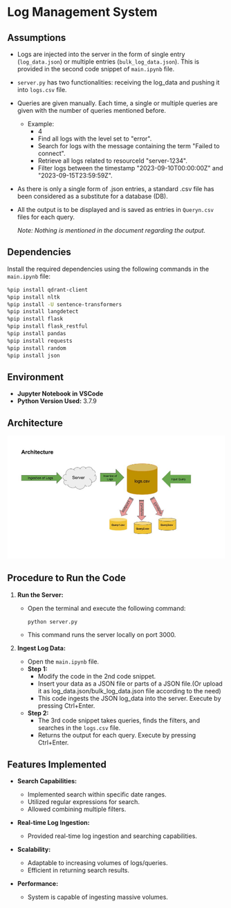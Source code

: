 # Log Management System

## Assumptions

-  Logs are injected into the server in the form of single entry (`log_data.json`) or multiple entries (`bulk_log_data.json`). This is provided in the second code snippet of `main.ipynb` file.
- `server.py` has two functionalities: receiving the log_data and pushing it into `logs.csv` file.
- Queries are given manually. Each time, a single or multiple queries are given with the number of queries mentioned before.
   -  Example:
      -  4
      -  Find all logs with the level set to "error".
      -  Search for logs with the message containing the term "Failed to connect".
      -  Retrieve all logs related to resourceId "server-1234".
      -  Filter logs between the timestamp "2023-09-10T00:00:00Z" and "2023-09-15T23:59:59Z".
- As there is only a single form of .json entries, a standard .csv file has been considered as a substitute for a database (DB).
- All the output is to be displayed and is saved as entries in `Queryn.csv` files for each query.

   *Note: Nothing is mentioned in the document regarding the output.*

## Dependencies

Install the required dependencies using the following commands in the `main.ipynb` file:

```bash
%pip install qdrant-client
%pip install nltk
%pip install -U sentence-transformers
%pip install langdetect
%pip install flask
%pip install flask_restful
%pip install pandas
%pip install requests
%pip install random
%pip install json
 ```
## Environment
- **Jupyter Notebook in VSCode**
- **Python Version Used:** 3.7.9
## Architecture
![Architecture](/images/architecture.jpg)

## Procedure to Run the Code

1. **Run the Server:**
   - Open the terminal and execute the following command:
     ```bash
     python server.py
     ```
   - This command runs the server locally on port 3000.

2. **Ingest Log Data:**
   - Open the `main.ipynb` file.
   - **Step 1:**
     - Modify the code in the 2nd code snippet.
     - Insert your data as a JSON file or parts of a JSON file.(Or upload it as log_data.json/bulk_log_data.json file according to the need)
     - This code ingests the JSON log_data into the server. Execute by pressing Ctrl+Enter.
   - **Step 2:**
     - The 3rd code snippet takes queries, finds the filters, and searches in the `logs.csv` file.
     - Returns the output for each query. Execute by pressing Ctrl+Enter.

## Features Implemented

- **Search Capabilities:**
  - Implemented search within specific date ranges.
  - Utilized regular expressions for search.
  - Allowed combining multiple filters.

- **Real-time Log Ingestion:**
  - Provided real-time log ingestion and searching capabilities.

- **Scalability:**
  - Adaptable to increasing volumes of logs/queries.
  - Efficient in returning search results.

- **Performance:**
  - System is capable of ingesting massive volumes.
